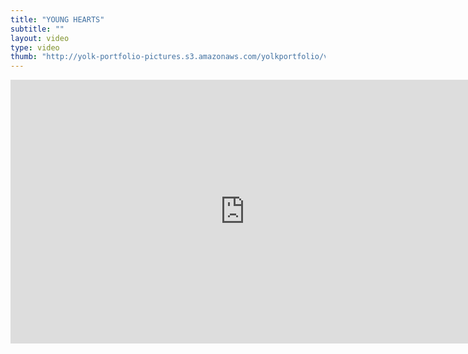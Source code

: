 ```yaml
---
title: "YOUNG HEARTS"
subtitle: ""
layout: video
type: video
thumb: "http://yolk-portfolio-pictures.s3.amazonaws.com/yolkportfolio/videos/YOUNGHEARTS-thumb.jpg"
---
```


<iframe src="http://player.vimeo.com/video/25884538?title=0&amp;byline=0&amp;portrait=0&amp;autoplay=0" width="750" height="422" frameborder="0"></iframe>


